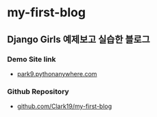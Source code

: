# my-first-blog
## Django Girls 예제보고 실습한 블로그
### Demo Site link
* <a href="https://park9.pythonanywhere.com/"> park9.pythonanywhere.com </a>

### Github Repository
* <a href="https://github.com/Clark19/my-first-blog">github.com/Clark19/my-first-blog</a>
